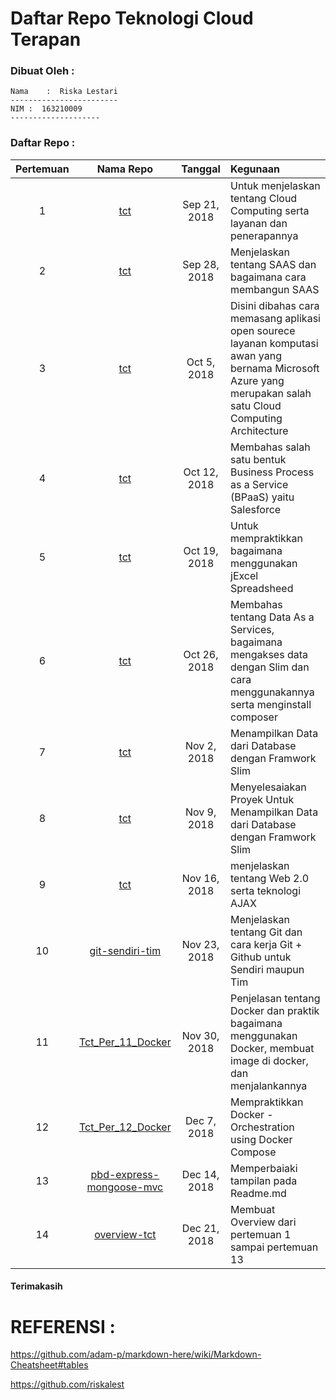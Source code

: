 Daftar Repo Teknologi Cloud Terapan
===================================

### **Dibuat Oleh :**

	Nama	:  Riska Lestari
	------------------------
	NIM	:  163210009
	--------------------

### **Daftar Repo :**

| Pertemuan     | Nama Repo     |Tanggal| Kegunaan |
| :-------------: |:-------------:| :-----:| :--------|
| 1    | [tct](https://github.com/riskalest/tct/tree/master/minggu-01)     |    Sep 21, 2018  | Untuk menjelaskan tentang Cloud Computing serta layanan dan penerapannya|
| 2    | [tct](https://github.com/riskalest/tct/tree/master/minggu-02)     |    Sep 28, 2018  | Menjelaskan tentang SAAS dan bagaimana cara membangun SAAS |
| 3    | [tct](https://github.com/riskalest/tct/tree/master/minggu-03)     |    Oct 5, 2018  | Disini dibahas cara memasang aplikasi open sourece layanan komputasi awan yang bernama Microsoft Azure yang merupakan salah satu Cloud Computing Architecture |
| 4    | [tct](https://github.com/riskalest/tct/tree/master/minggu-04)     |    Oct 12, 2018  | Membahas salah satu bentuk Business Process as a Service (BPaaS) yaitu Salesforce |
| 5    | [tct](https://github.com/riskalest/tct/tree/master/minggu-05)     |    Oct 19, 2018  | Untuk mempraktikkan bagaimana menggunakan jExcel Spreadsheed |
| 6    | [tct](https://github.com/riskalest/tct/tree/master/minggu-06)     |    Oct 26, 2018  | Membahas tentang Data As a Services, bagaimana mengakses data dengan Slim dan cara menggunakannya serta menginstall composer |
| 7    | [tct](https://github.com/riskalest/tct/tree/master/minggu-07)     |    Nov 2, 2018  | Menampilkan Data dari Database dengan Framwork Slim |
| 8    | [tct](https://github.com/riskalest/tct/tree/master/minggu-08)     |    Nov 9, 2018  | Menyelesaiakan Proyek Untuk Menampilkan Data dari Database dengan Framwork Slim |
| 9    | [tct](https://github.com/riskalest/tct/tree/master/minggu-09)     |    Nov 16, 2018 | menjelaskan tentang Web 2.0 serta teknologi AJAX |
| 10    | [git-sendiri-tim](https://github.com/riskalest/git-sendiri-tim)     |    Nov 23, 2018 | Menjelaskan tentang Git dan cara kerja Git + Github untuk Sendiri maupun Tim |
| 11    | [Tct_Per_11_Docker](https://github.com/riskalest/Tct_Per_11_Docker)     |    Nov 30, 2018 | Penjelasan tentang Docker dan praktik bagaimana menggunakan Docker, membuat image di docker, dan menjalankannya |
| 12    | [Tct_Per_12_Docker](https://github.com/riskalest/Tct_Per_12_Docker)     |     Dec 7, 2018 | Mempraktikkan Docker - Orchestration using Docker Compose |
| 13    | [pbd-express-mongoose-mvc](https://github.com/riskalest/pbd-express-mongoose-mvc)     |     Dec 14, 2018 | Memperbaiaki tampilan pada Readme.md |
| 14    | [overview-tct](https://github.com/riskalest/overview-tct)     |     Dec 21, 2018 | Membuat Overview dari pertemuan 1 sampai pertemuan 13 |


#### Terimakasih

REFERENSI :
===========
https://github.com/adam-p/markdown-here/wiki/Markdown-Cheatsheet#tables

https://github.com/riskalest


